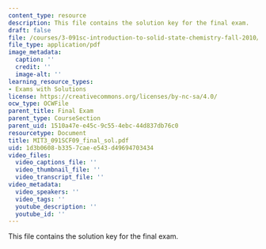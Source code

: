 ```yaml
---
content_type: resource
description: This file contains the solution key for the final exam.
draft: false
file: /courses/3-091sc-introduction-to-solid-state-chemistry-fall-2010/1d3b0608b3357caee543d49694703434_MIT3_091SCF09_final_sol.pdf
file_type: application/pdf
image_metadata:
  caption: ''
  credit: ''
  image-alt: ''
learning_resource_types:
- Exams with Solutions
license: https://creativecommons.org/licenses/by-nc-sa/4.0/
ocw_type: OCWFile
parent_title: Final Exam
parent_type: CourseSection
parent_uid: 1510a47e-e45c-9c55-4ebc-44d837db76c0
resourcetype: Document
title: MIT3_091SCF09_final_sol.pdf
uid: 1d3b0608-b335-7cae-e543-d49694703434
video_files:
  video_captions_file: ''
  video_thumbnail_file: ''
  video_transcript_file: ''
video_metadata:
  video_speakers: ''
  video_tags: ''
  youtube_description: ''
  youtube_id: ''
---
```

This file contains the solution key for the final exam.